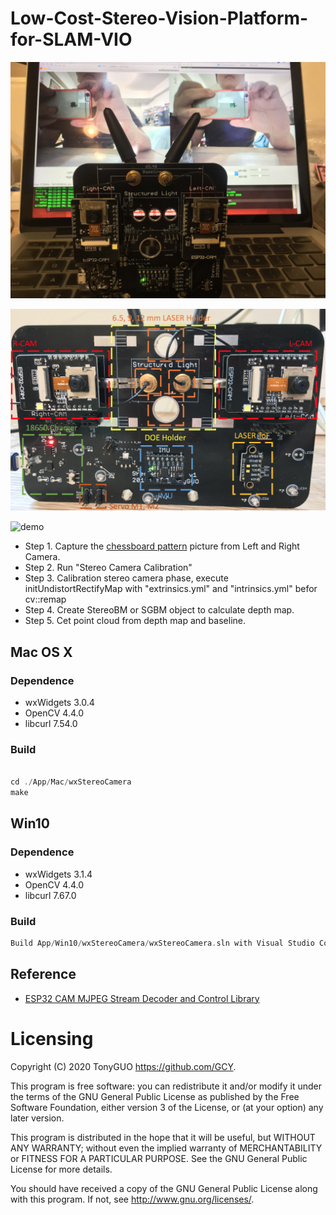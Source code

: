 # Low-Cost-Stereo-Vision-Platform-for-SLAM-VIO

![v1.3](https://github.com/GCY/Low-Cost-Stereo-Vision-Platform-for-SLAM-VIO/blob/master/res/v1.3.jpg?raw=true)

![diagram](https://github.com/GCY/Low-Cost-Stereo-Vision-Platform-for-SLAM-VIO/blob/master/res/diagram.png?raw=true)


![demo](https://github.com/GCY/Low-Cost-Stereo-Vision-Platform-for-SLAM-VIO/blob/master/res/demo.gif) 

 - Step 1. Capture the [chessboard pattern](https://raw.githubusercontent.com/opencv/opencv/master/doc/pattern.png) picture from Left and Right Camera.
 - Step 2. Run "Stereo Camera Calibration"
 - Step 3. Calibration stereo camera phase, execute initUndistortRectifyMap with "extrinsics.yml" and "intrinsics.yml" befor cv::remap
 - Step 4. Create StereoBM or SGBM object to calculate depth map.
 - Step 5. Cet point cloud from depth map and baseline.

## Mac OS X

### Dependence
 - wxWidgets 3.0.4
 - OpenCV 4.4.0
 - libcurl 7.54.0
 
### Build

```cpp

cd ./App/Mac/wxStereoCamera
make

```

## Win10

### Dependence
 - wxWidgets 3.1.4
 - OpenCV 4.4.0
 - libcurl 7.67.0
 
 ### Build
 ```cpp
 Build App/Win10/wxStereoCamera/wxStereoCamera.sln with Visual Studio Community 2019
 ```

## Reference
 - [ESP32 CAM MJPEG Stream Decoder and Control Library](https://github.com/GCY/ESP32-CAM-MJPEG-Stream-Decoder-and-Control-Library)


Licensing
=======
Copyright (C) 2020  TonyGUO <https://github.com/GCY>.

This program is free software: you can redistribute it and/or modify
it under the terms of the GNU General Public License as published by
the Free Software Foundation, either version 3 of the License, or
(at your option) any later version.

This program is distributed in the hope that it will be useful,
but WITHOUT ANY WARRANTY; without even the implied warranty of
MERCHANTABILITY or FITNESS FOR A PARTICULAR PURPOSE.  See the
GNU General Public License for more details.

You should have received a copy of the GNU General Public License
along with this program.  If not, see <http://www.gnu.org/licenses/>.

